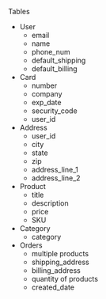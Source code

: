 Tables
- User
  - email
  - name
  - phone_num
  - default_shipping
  - default_billing
- Card
  - number
  - company
  - exp_date
  - security_code
  - user_id
- Address
  - user_id
  - city
  - state
  - zip
  - address_line_1
  - address_line_2
- Product
  - title
  - description
  - price
  - SKU
- Category
  - category
- Orders
  - multiple products
  - shipping_address
  - billing_address
  - quantity of products
  - created_date
